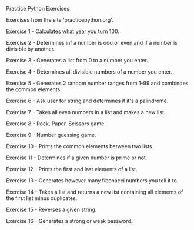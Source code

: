 Practice Python Exercises 

Exercises from the site 'practicepython.org'.

[Exercise 1 - Calculates what year you turn 100.](https://github.com/elicecheng/Python-Practice-Code/blob/master/Exercise1.py)

Exercise 2 - Determines inf a number is odd or even and if a number is divisible by another. 

Exercise 3 - Generates a list from 0 to a number you enter. 

Exercise 4 - Determines all divisible numbers of a number you enter. 

Exercise 5 - Generates 2 random number ranges from 1-99 and combindes the common elements. 

Exercise 6 - Ask user for string and determines if it's a palindrome. 

Exercise 7 - Takes all even numbers in a list and makes a new list.

Exercise 8 - Rock, Paper, Scissors game.

Exercise 9 - Number guessing game.

Exercise 10 - Prints the common elements between two lists.

Exercise 11 - Determines if a given number is prime or not.

Exercise 12 - Prints the first and last elements of a list.

Exercise 13 - Generates however many fibonacci numbers you tell it to.

Exercise 14 - Takes a list and returns a new list containing all elements of the first list minus duplicates.

Exercise 15 - Reverses a given string.

Exercise 16 - Generates a strong or weak password.

